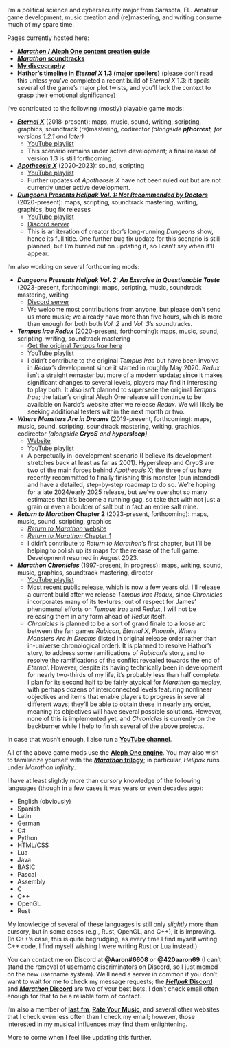 I&rsquo;m a political science and cybersecurity major from Sarasota, FL. Amateur game development, music creation and (re)mastering, and writing consume much of my spare time.

Pages currently hosted here:

* **[*Marathon* / Aleph One content creation guide](https://aaronfreed.github.io/aaronfreed/mapmaking.html)**
* **[*Marathon* soundtracks](https://aaronfreed.github.io/aaronfreed/soundtracks.html)**
* **[My discography](https://aaronfreed.github.io/aaronfreed/discography.html)**
* **[Hathor&rsquo;s timeline in *Eternal X* 1.3 (major spoilers)](https://aaronfreed.github.io/aaronfreed/hathortimeline.html)** (please don&rsquo;t read this unless you&rsquo;ve completed a recent build of *Eternal X* 1.3: it spoils several of the game&rsquo;s major plot twists, and you&rsquo;ll lack the context to grasp their emotional significance)

I&rsquo;ve contributed to the following (mostly) playable game mods:

* ***[Eternal X](http://eternal.bungie.org/)*** (2018-present): maps, music, sound, writing, scripting, graphics, soundtrack (re)mastering, codirector *(alongside **pfhorrest**, for versions 1.2.1 and later)*
    * [YouTube playlist](https://www.youtube.com/playlist?list=PLoysJW6pXQ6kiy7CaniLiZSRi-5P-SKEN)
    * This scenario remains under active development; a final release of version 1.3 is still forthcoming.
* ***[Apotheosis X](https://simplici7y.com/items/apotheosis-x-5)*** (2020-2023): sound, scripting
    * [YouTube playlist](https://www.youtube.com/playlist?list=PLoysJW6pXQ6mOBZaoKUAOqDsfuv-RIneq)
    * Further updates of *Apotheosis X* have not been ruled out but are not currently under active development.
* ***[Dungeons Presents Hellpak Vol. 1: Not Recommended by Doctors](https://simplici7y.com/items/dungeons-hellpak-vol-1-not-recommended-by-doctors)*** (2020-present): maps, scripting, soundtrack mastering, writing, graphics, bug fix releases
    * [YouTube playlist](https://www.youtube.com/playlist?list=PLoysJW6pXQ6kcfNGN3zh0BcsyaLRFkB0k)
    * [Discord server](https://discord.gg/DTMvjFqtTA)
    * This is an iteration of creator tbcr&rsquo;s long-running *Dungeons* show, hence its full title. One further bug fix update for this scenario is still planned, but I&rsquo;m burned out on updating it, so I can&rsquo;t say when it&rsquo;ll appear.

I&rsquo;m also working on several forthcoming mods:

* ***Dungeons Presents Hellpak Vol. 2: An Exercise in Questionable Taste*** (2023-present, forthcoming): maps, scripting, music, soundtrack mastering, writing
    * [Discord server](https://discord.gg/DTMvjFqtTA)
    * We welcome most contributions from anyone, but please don&rsquo;t send us more music; we already have more than five hours, which is more than enough for both both *Vol. 2* and *Vol. 3*&rsquo;s soundtracks.
* ***Tempus Irae Redux*** (2020-present, forthcoming): maps, music, sound, scripting, writing, soundtrack mastering
    * [Get the original *Tempus Irae* here](http://nardo.bungie.org/alephone.php)
    * [YouTube playlist](https://www.youtube.com/playlist?list=PLoysJW6pXQ6nVJdLAfq0ZxS6WRv0bC3Fe)
    * I didn&rsquo;t contribute to the original *Tempus Irae* but have been involvd in *Redux*&rsquo;s development since it started in roughly May 2020. *Redux* isn&rsquo;t a straight remaster but more of a modern update; since it makes significant changes to several levels, players may find it interesting to play both. It also isn&rsquo;t planned to supersede the original *Tempus Irae*; the latter&rsquo;s original Aleph One release will continue to be available on Nardo&rsquo;s website after we release *Redux*. We will likely be seeking additional testers within the next month or two.
* ***Where Monsters Are in Dreams*** (2019-present, forthcoming): maps, music, sound, scripting, soundtrack mastering, writing, graphics, codirector *(alongside **CryoS** and **hypersleep**)*
    * [Website](http://bighouse.bungie.org/wmaid/)
    * [YouTube playlist](https://www.youtube.com/playlist?list=PLoysJW6pXQ6kB_7qLbTdgia1hiNOoYmEz)
    * A perpetually in-development scenario (I believe its development stretches back at least as far as 2001). Hypersleep and CryoS are two of the main forces behind *Apotheosis X*; the three of us have recently recommitted to finally finishing this monster (pun intended) and have a detailed, step-by-step roadmap to do so. We&rsquo;re hoping for a late 2024/early 2025 release, but we&rsquo;ve overshot so many estimates that it&rsquo;s become a running gag, so take that with not just a grain or even a boulder of salt but in fact an entire salt mine.
* ***Return to Marathon* Chapter 2** (2023-present, forthcoming): maps, music, sound, scripting, graphics
    * [*Return to Marathon* website](http://bighouse.bungie.org/rtm/)
    * [*Return to Marathon* Chapter 1](https://citadel.lhowon.org/scenarios/return-to-marathon/)
    * I didn&rsquo;t contribute to *Return to Marathon*&rsquo;s first chapter, but I&rsquo;ll be helping to polish up its maps for the release of the full game. Development resumed in August 2023.
* ***Marathon Chronicles*** (1997-present, in progress): maps, writing, sound, music, graphics, soundtrack mastering, director
    * [YouTube playlist](https://www.youtube.com/playlist?list=PLoysJW6pXQ6k1ExcIEZMIOWc9wfgIkYmL)
    * [Most recent public release](https://drive.google.com/open?id=1BtHg2LzQBth25hxB-AURAs8um3yyCaTE), which is now a few years old. I&rsquo;ll release a current build after we release *Tempus Irae Redux*, since *Chronicles* incorporates many of its textures; out of respect for James&rsquo; phenomenal efforts on *Tempus Irae* and *Redux*, I will not be releasing them in any form ahead of *Redux* itself.
    * *Chronicles* is planned to be a sort of grand finale to a loose arc between the fan games *Rubicon*, *Eternal X*, *Phoenix*, *Where Monsters Are in Dreams* (listed in original release order rather than in-universe chronological order). It is planned to resolve Hathor&rsquo;s story, to address some ramifications of *Rubicon*&rsquo;s story, and to resolve the ramifications of the conflict revealed towards the end of *Eternal*. However, despite its having technically been in development for nearly two-thirds of my life, it&rsquo;s probably less than half complete. I plan for its second half to be fairly atypical for *Marathon* gameplay, with perhaps dozens of interconnected levels featuring nonlinear objectives and items that enable players to progress in several different ways; they&rsquo;ll be able to obtain these in nearly any order, meaning its objectives will have several possible solutions. However, none of this is implemented yet, and *Chronicles* is currently on the backburner while I help to finish several of the above projects.

In case that wasn&rsquo;t enough, I also run a **[YouTube channel](https://youtube.com/@MarathonVidmaster)**.

All of the above game mods use the **[Aleph One engine](https://alephone.lhowon.org/download.html)**. You may also wish to familiarize yourself with the **[*Marathon* trilogy](https://alephone.lhowon.org/scenarios.html)**; in particular, *Hellpak* runs under *Marathon Infinity*.

I have at least slightly more than cursory knowledge of the following languages (though in a few cases it was years or even decades ago):

* English (obviously)
* Spanish
* Latin
* German
* C#
* Python
* HTML/CSS
* Lua
* Java
* BASIC
* Pascal
* Assembly
* C
* C++
* OpenGL
* Rust

My knowledge of several of these languages is still only *slightly* more than cursory, but in some cases (e.g., Rust, OpenGL, and C++), it is improving. (In C++&rsquo;s case, this is quite begrudging, as every time I find myself writing C++ code, I find myself wishing I were writing Rust or Lua instead.)

You can contact me on Discord at **@Aaron#6608** or **@420aaron69** (I can&rsquo;t stand the removal of username discriminators on Discord, so I just memed on the new username system). We&rsquo;ll need a server in common if you don&rsquo;t want to wait for me to check my message requests; the **[*Hellpak* Discord](https://discord.gg/DTMvjFqtTA)** and **[*Marathon* Discord](https://discord.gg/NmE66Mhq2a)** are two of your best bets. I don&rsquo;t check email often enough for that to be a reliable form of contact.

I&rsquo;m also a member of **[last.fm](http://last.fm/user/Cassandra-Leo)**, **[Rate Your Music](https://rateyourmusic.com/~Cassandra_Leo)**, and several other websites that I check even less often than I check my email; however, those interested in my musical influences may find them enlightening.

More to come when I feel like updating this further.
